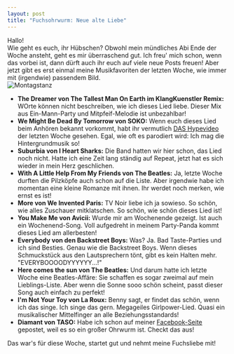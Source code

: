 ```yaml
---
layout: post
title: "Fuchsohrwurm: Neue alte Liebe"
---
```


Hallo!  
Wie geht es euch, ihr Hübschen? Obwohl mein mündliches Abi Ende der Woche ansteht, geht es mir überraschend gut. Ich freu' mich schon, wenn das vorbei ist, dann dürft auch ihr euch auf viele neue Posts freuen! Aber jetzt gibt es erst einmal meine Musikfavoriten der letzten Woche, wie immer mit (irgendwie) passendem Bild.  
![Montagstanz](http://farm3.staticflickr.com/2688/13199525293_8054da7e69_c.jpg)  

* **The Dreamer von The Tallest Man On Earth im KlangKuenstler Remix:** WOrte können nicht beschreiben, wie ich dieses Lied liebe. Dieser Mix aus Ein-Mann-Party und Mitpfeif-Melodie ist unbezahlbar!  
* **We Might Be Dead By Tomorrow von SOKO:** Wenn euch dieses Lied beim Anhören bekannt vorkommt, habt ihr vermutlich [DAS Hypevideo](http://www.youtube.com/watch?v=IpbDHxCV29A) der letzten Woche gesehen. Egal, wie oft es parodiert wird: Ich mag die Hintergrundmusik so!  
* **Suburbia von I Heart Sharks:** Die Band hatten wir hier schon, das Lied noch nicht. Hatte ich eine Zeit lang ständig auf Repeat, jetzt hat es sich wieder in mein Herz geschlichen.  
* **With A Little Help From My Friends von The Beatles:** Ja, letzte Woche durften die Pilzköpfe auch schon auf die Liste. Aber irgendwie habe ich momentan eine kleine Romanze mit ihnen. Ihr werdet noch merken, wie ernst es ist!  
* **More von We Invented Paris:** TV Noir liebe ich ja sowieso. So schön, wie alles Zuschauer mitklatschen. So schön, wie schön dieses Lied ist!  
* **You Make Me von Avicii:** Wurde mir am Wochenende gezeigt. Ist auch ein Wochenend-Song. Voll aufgedreht in meinem Party-Panda kommt dieses Lied am allerbesten!  
* **Everybody von den Backstreet Boys:** Was? Ja. Bad Taste-Parties und ich sind Besties. Genau wie die Backstreet Boys. Wenn dieses Schmuckstück aus den Lautsprechern tönt, gibt es kein Halten mehr. "EVERYBOOOODYYYYYY...!"  
* **Here comes the sun von The Beatles:** Und darum hatte ich letzte Woche eine Beatles-Affäre: Sie schaffen es sogar zweimal auf mein Lieblings-Liste. Aber wenn die Sonne sooo schön scheint, passt dieser Song auch einfach zu perfekt!  
* **I'm Not Your Toy von La Roux:** Benny sagt, er findet das schön, wenn ich das singe. Ich singe das gern. Megageiles Girlpower-Lied. Quasi ein musikalischer Mittelfinger an alle Beziehungsstandards!  
* **Diamant von TASO:** Habe ich schon auf meiner [Facebook-Seite](https://www.facebook.com/fuchsgehtum) gepostet, weil es so ein großer Ohrwurm ist. Checkt das aus!  

Das war's für diese Woche, startet gut und nehmt meine Fuchsliebe mit!